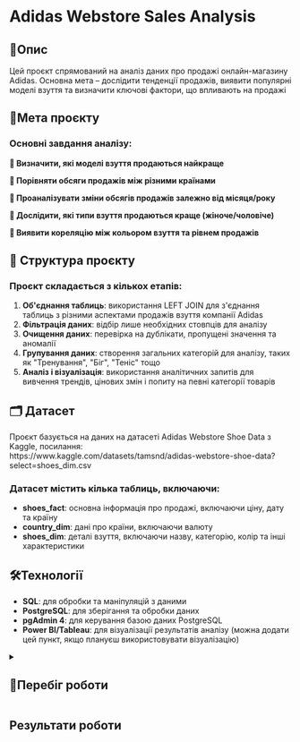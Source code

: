 # Adidas Webstore Sales Analysis

<h2>📌Опис</h2>
Цей проєкт спрямований на аналіз даних про продажі онлайн-магазину Adidas. Основна мета – дослідити тенденції продажів, виявити популярні моделі взуття та визначити ключові фактори, що впливають на продажі

<h2>🎯Мета проєкту</h2>

<h3>Основні завдання аналізу:</h3>

**🔹 Визначити, які моделі взуття продаються найкраще**  

**🔹 Порівняти обсяги продажів між різними країнами**  

**🔹 Проаналізувати зміни обсягів продажів залежно від місяця/року**  

**🔹 Дослідити, які типи взуття продаються краще (жіноче/чоловіче)**  

**🔹 Виявити кореляцію між кольором взуття та рівнем продажів**  

<h2>📂 Структура проєкту</h2>
<h3>Проєкт складається з кількох етапів:</h3>

1. **Об'єднання таблиць**: використання LEFT JOIN для з'єднання таблиць з різними аспектами продажів взуття компанії Adidas
2. **Фільтрація даних**: відбір лише необхідних стовпців для аналізу
3. **Очищення даних**: перевірка на дублікати, пропущені значення та аномалії
4. **Групування даних**: створення загальних категорій для аналізу, таких як "Тренування", "Біг", "Теніс" тощо
5. **Аналіз і візуалізація**: використання аналітичних запитів для вивчення трендів, цінових змін і попиту на певні категорії товарів

<h2>🗂 Датасет</h2>
Проєкт базується на даних на датасеті Adidas Webstore Shoe Data з Kaggle, посилання: <br>
https://www.kaggle.com/datasets/tamsnd/adidas-webstore-shoe-data?select=shoes_dim.csv <br>

<h3>Датасет містить кілька таблиць, включаючи:</h3>

- **shoes_fact**: основна інформація про продажі, включаючи ціну, дату та країну
- **country_dim**: дані про країни, включаючи валюту
- **shoes_dim**: деталі взуття, включаючи назву, категорію, колір та інші характеристики

<h2>🛠Технології</h2> 

- **SQL**: для обробки та маніпуляцій з даними
- **PostgreSQL**: для зберігання та обробки даних
- **pgAdmin 4**: для керування базою даних PostgreSQL
- **Power BI/Tableau**: для візуалізації результатів аналізу (можна додати цей пункт, якщо плануєш використовувати візуалізацію)

<details>
  <summary><h2>🚀Перебіг роботи</h2></summary>

  **1. Об'єднання таблиць**<br>  
   На першому етапі я об'єднала три таблиці з різними аспектами продажу, використовуючи SQL-запити з **LEFT JOIN**. Це дозволило зібрати всі необхідні дані в одному запиті для подальшого аналізу.

```sql
    SELECT * 
    FROM shoes_fact
    LEFT JOIN country_dim USING (country_code)
    LEFT JOIN shoes_dim USING (id);
```

 **2. Використання Common Table Expression (CTE)**<br>  
Для зручності і ефективності я обгорнула попередній запит в Common Table Expression (CTE). Це домогло оптимізувати процес отримання потрібних даних з бази данних.

```sql
    WITH common_table AS (
        SELECT * 
        FROM shoes_fact
        LEFT JOIN country_dim USING (country_code)
        LEFT JOIN shoes_dim USING (id)
    )
    SELECT * 
    FROM common_table;
```

**3. Фільтрація необхідних стовпців для аналізу**<br>  
Щоб зробити запит більш ефективним і зручним, я розвинула попередній запит з метою збереження лише тих стовпців, які потрібні для подальшого аналізу продажів. Це дозволяє зберегти лише релевантні дані, виключивши непотрібні стовпці, такі як: **image_url**, **x**, **size**, **shoe_metric**, **availability**, **sub_color1**, **sub_color2**. Ось як виглядає оновлений SQL-запит:

```sql
WITH filtered_common_table AS (
    SELECT shoes_fact.id
          ,shoes_fact.country_code
          ,shoes_fact.price
          ,shoes_fact.category
          ,shoes_fact.date
          ,country_dim.currency
          ,shoes_dim.name
          ,shoes_dim.best_for_wear
          ,shoes_dim.gender
          ,shoes_dim.dominant_color
    FROM shoes_fact 
    LEFT JOIN country_dim USING (country_code)
    LEFT JOIN shoes_dim USING (id)
)
SELECT * 
FROM filtered_common_table;
```


**4. Очищення даних: перевірка на дублікати, пропущені значення та аномалії**<br>
Для покращення якості даних я оновила попередній CTE-запит, додавши кілька важливих етапів очистки даних. Моя мета — виключити дублікати та рядки з пропущеними значеннями.

- **Запобігання дублікатам:** Я використала INNER JOIN, щоб об'єднати таблиці таким чином, щоб дані містили тільки ті записи, які точно мають відповідні значення у всіх таблицях. Це дозволяє уникнути дублювання інформації.

- **Фільтрація порожніх значень**: Застосувала умови в WHERE-клаузі, щоб видалити всі рядки, де хоча б одне значення є порожнім (NULL). Це важливо, оскільки наявність пропущених даних може вплинути на точність аналізу.

- **Аномалії**:
Під час перевірки на наявність аномалій у даних я не виявивила жодних суттєвих відхилень або некоректних значень.
<br>Оновлений SQL-запит:
```sql
WITH filtered_common_table AS (
    SELECT DISTINCT 
        shoes_fact.id
        ,shoes_dim.name
        ,shoes_fact.price
        ,country_dim.currency
        ,shoes_fact.country_code
        ,shoes_fact.date
        ,shoes_fact.category
        ,shoes_dim.best_for_wear 
        ,shoes_dim.gender
        ,shoes_dim.dominant_color
    FROM shoes_fact
    INNER JOIN country_dim
        ON shoes_fact.country_code = country_dim.country_code
    INNER JOIN shoes_dim
        ON shoes_fact.id = shoes_dim.id
    WHERE 
        shoes_fact.id IS NOT NULL
        AND shoes_dim.name IS NOT NULL
        AND shoes_fact.price IS NOT NULL
        AND country_dim.currency IS NOT NULL
        AND shoes_fact.country_code IS NOT NULL
        AND shoes_fact.date IS NOT NULL
        AND shoes_fact.category IS NOT NULL
        AND shoes_dim.best_for_wear IS NOT NULL
        AND shoes_dim.gender IS NOT NULL
        AND shoes_dim.dominant_color IS NOT NULL
)

SELECT *
FROM filtered_common_table;
```
- **Робота з текстом**:
  
1.Видалила дефіси з назв category
  ```sql
UPDATE shoes_fact
SET category = REPLACE(category, '-', ' ');
```


2.Видалила частку us/... так як не бачу в ній практичного використання, коли є country code
  ```sql
UPDATE shoes_fact
SET category = REPLACE(category, 'us/', '');
```
3.замінила _ на пробіли
  ```sql
UPDATE filtered_common_table
SET category = REPLACE(category, '_', ' ');
```
4.була проблема з athleticsneakers. Рішення
  ```sql
UPDATE shoes_fact
SET category = REPLACE(category, 'athleticsneakers', 'athletic sneakers')
WHERE category = 'athleticsneakers';


```

видалення часточок shoes та sneakers зі значень колонки category 

```sql
UPDATE shoes_fact
SET category = REPLACE(category, ' shoes', '')
WHERE category LIKE '% shoes';
```

UPDATE shoes_fact
SET category = REPLACE(category, ' sneakers', '')
WHERE category LIKE '%sneakers';

**Трансформування даних**<br>
Зміна типу данних
Для того щоб мати можливість працювати з значенням price(робити розрахунки, тощо)
 я змінила тип данних з text на decimal

```sql
ALTER TABLE your_table_name
ALTER COLUMN price TYPE numeric USING price::numeric;
```

Перейменування колонки date
```sql
ALTER TABLE shoes_fact
RENAME COLUMN date TO order_date;
```
**5. Перейменування стовпця**<br>
Щоб зробити дані зрозумілішими, я вирішила перейменувати стовпець best_for_wear на use_purpose. Це дозволило краще відобразити значення цього стовпця, адже **use_purpose** чіткіше показує мету використання взуття, ніж попередня назва.
```sql
ALTER TABLE shoes_dim
RENAME COLUMN best_for_wear TO use_purpose;
```

**6. Групування параметрів**<br>
Для того, щоб полегшити аналіз і краще організувати дані, я вирішив згрупувати різні параметри з категорії best_for_wear у більш загальні групи. Для цього я створив новий стовпець purpose_category, де кожен параметр було перерозподілено на основі його призначення. Замість конкретних значень для кожної пари, я об'єднав їх у такі більш загальні категорії:
Для простоти розуміння з вирішив згрупувати параметри з use_purpose у більш загальні групи. Спочатку для цього створив окремий стовпчик під назвою purpose_category: 
```sql
ALTER TABLE shoes_dim
ADD COLUMN purpose_category VARCHAR(255);
```
Потім згрупував усі значення у більш загальні категорії ось так:
```sql
UPDATE shoes_dim
SET category = 'Training and Fitness'
WHERE best_for_wear IN ('Train', 'Strength', 'HIIT', 'Workout', 'Accuracy', 'Speed', 'Staying Cool', 'Staying Warm');

UPDATE shoes_dim
SET category = 'Running'
WHERE best_for_wear IN ('Run', 'Long Distance', 'Trail Run', 'Marathon');

UPDATE shoes_dim
SET category = 'Tennis and Racquet Sports'
WHERE best_for_wear IN ('Padel Tennis', 'Pickleball', 'On-Court', 'Off-Court');

UPDATE shoes_dim
SET category = 'Mountain Sports'
WHERE best_for_wear IN ('Skiing', 'Hiking & Trekking', 'Trekking', 'Day Hiking', 'All Mountain');

UPDATE shoes_dim
SET category = 'Cycling Activities'
WHERE best_for_wear IN ('Race', 'Racing', 'Flat Pedal', 'All-rounder', 'Speed');

UPDATE shoes_dim
SET category = 'Urban Conditions'
WHERE best_for_wear IN ('City', 'Stadium', 'Inside', 'Cage');

UPDATE shoes_dim
SET category = 'Outdoor / Nature'
WHERE best_for_wear IN ('Outside', 'Natural', 'Terrain', 'Dirt / Casual', 'Rugged Terrain', 'Everyday', 'Walking');

UPDATE shoes_dim
SET category = 'Triathlon'
WHERE best_for_wear = 'Triathlon';

UPDATE shoes_dim
SET category = 'Speed and Dynamics'
WHERE best_for_wear = 'Fast';

UPDATE shoes_dim
SET category = 'General'
WHERE best_for_wear IN ('Comfort', 'Agility', 'Gravity', 'Stability', 'Control', 'Neutral', 'Accuracy');
```
**Питання до данних**<br>
10 моделей взуття, які продаються найкраще?
  ```sql
SELECT name, SUM(price) AS total_sales
FROM filtered_common_table
GROUP BY name
ORDER BY total_sales DESC
LIMIT 10;
```
Продажі по країнам: 
 ```sql
SELECT 
	CASE country_code 
	WHEN 'DE' THEN 'Germany' 
	WHEN 'UK' THEN 'United Kingdom'
	WHEN 'BE' THEN 'Belgium'
	WHEN 'US' THEN 'United States'
	ELSE 'Undifiended' END AS country,
	ROUND(SUM(price),1) AS total_sales
	,ROUND(100.0 * SUM(price) / SUM(SUM(price)) OVER (), 2) AS sales_percentage

FROM filtered_common_table
GROUP BY country,currency
ORDER BY total_sales DESC;
```

Продажі по дням (датасет зовсім новий, є лише дані за січень 2025-го року)
 ```sql
SELECT 
    date,
    ROUND(SUM(price),2) AS total_sales
FROM filtered_common_table
GROUP BY date
ORDER BY date;
```
Проценти з загальної кількості продажів по країнам
 ```sql
SELECT 
    date,
    ROUND(SUM(price), 2) AS total_sales,
    ROUND(100.0 * SUM(CASE WHEN country_code = 'DE' THEN price ELSE 0 END) / SUM(price), 2) AS "DE",
    ROUND(100.0 * SUM(CASE WHEN country_code = 'UK' THEN price ELSE 0 END) / SUM(price), 2) AS "UK",
    ROUND(100.0 * SUM(CASE WHEN country_code = 'BE' THEN price ELSE 0 END) / SUM(price), 2) AS "BE",
	ROUND(100.0 * SUM(CASE WHEN country_code = 'US' THEN price ELSE 0 END) / SUM(price),  2) AS "US"
FROM filtered_common_table
GROUP BY date
ORDER BY date;
```
Показати обсяг продажів для кожної категорії взуття:
 ```sql
SELECT 
    category AS "Тип взуття", 
    ROUND(SUM(price), 2) AS "Total Sales", 
    COUNT(id) AS "Number of Transactions"
FROM filtered_common_table
GROUP BY category
ORDER BY "Total Sales" DESC;
```
додати розподіл за статтю (gender), щоб побачити різницю між продажами для чоловіків і жінок:
 ```sql
SELECT 
    category AS "Тип взуття", 
    gender AS "Стать",
    ROUND(SUM(price), 2) AS "Total Sales", 
    COUNT(id) AS "Number of Transactions"
FROM filtered_common_table
GROUP BY category, gender
ORDER BY "Total Sales" DESC;
```
кількість проданих пар взуття по певній категорії та кількістю куплених моделей в кожному кольорі
 ```sql
SELECT 
    category , 
    dominant_color,
    ROUND(SUM(price), 2) AS "Total Sales",
    COUNT(id) AS "Number of Transactions"
FROM filtered_common_table
WHERE category='running-shoes'
GROUP BY category, dominant_color
ORDER BY "Total Sales" DESC;
```

кількість проданих пар взуття в загальному для кожного з кольорів
 ```sql
SELECT 
    dominant_color AS "Основний колір",
    ROUND(SUM(price), 2) AS "Total Sales",
    COUNT(id) AS "Number of Transactions"
FROM filtered_common_table
GROUP BY dominant_color
ORDER BY "Total Sales" DESC;
```

</details>

<h2>Результати роботи</h2>

